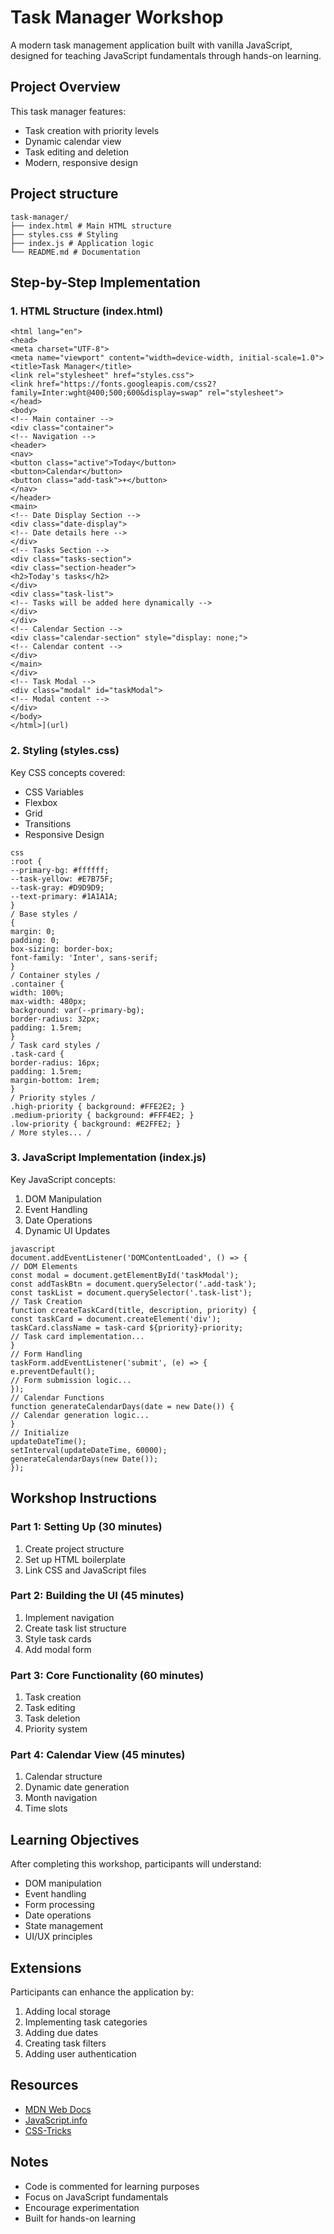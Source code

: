 # Task Manager Workshop

A modern task management application built with vanilla JavaScript, designed for teaching JavaScript fundamentals through hands-on learning.

## Project Overview

This task manager features:
- Task creation with priority levels
- Dynamic calendar view
- Task editing and deletion
- Modern, responsive design

## Project structure
  ```
task-manager/
├── index.html # Main HTML structure
├── styles.css # Styling
├── index.js # Application logic
└── README.md # Documentation
```

## Step-by-Step Implementation

### 1. HTML Structure (index.html)

```[<!DOCTYPE html>
<html lang="en">
<head>
<meta charset="UTF-8">
<meta name="viewport" content="width=device-width, initial-scale=1.0">
<title>Task Manager</title>
<link rel="stylesheet" href="styles.css">
<link href="https://fonts.googleapis.com/css2?family=Inter:wght@400;500;600&display=swap" rel="stylesheet">
</head>
<body>
<!-- Main container -->
<div class="container">
<!-- Navigation -->
<header>
<nav>
<button class="active">Today</button>
<button>Calendar</button>
<button class="add-task">+</button>
</nav>
</header>
<main>
<!-- Date Display Section -->
<div class="date-display">
<!-- Date details here -->
</div>
<!-- Tasks Section -->
<div class="tasks-section">
<div class="section-header">
<h2>Today's tasks</h2>
</div>
<div class="task-list">
<!-- Tasks will be added here dynamically -->
</div>
</div>
<!-- Calendar Section -->
<div class="calendar-section" style="display: none;">
<!-- Calendar content -->
</div>
</main>
</div>
<!-- Task Modal -->
<div class="modal" id="taskModal">
<!-- Modal content -->
</div>
</body>
</html>](url)
```

### 2. Styling (styles.css)

Key CSS concepts covered:
- CSS Variables
- Flexbox
- Grid
- Transitions
- Responsive Design

```
css
:root {
--primary-bg: #ffffff;
--task-yellow: #E7B75F;
--task-gray: #D9D9D9;
--text-primary: #1A1A1A;
}
/ Base styles /
{
margin: 0;
padding: 0;
box-sizing: border-box;
font-family: 'Inter', sans-serif;
}
/ Container styles /
.container {
width: 100%;
max-width: 480px;
background: var(--primary-bg);
border-radius: 32px;
padding: 1.5rem;
}
/ Task card styles /
.task-card {
border-radius: 16px;
padding: 1.5rem;
margin-bottom: 1rem;
}
/ Priority styles /
.high-priority { background: #FFE2E2; }
.medium-priority { background: #FFF4E2; }
.low-priority { background: #E2FFE2; }
/ More styles... /
```


### 3. JavaScript Implementation (index.js)

Key JavaScript concepts:
1. DOM Manipulation
2. Event Handling
3. Date Operations
4. Dynamic UI Updates

```
javascript
document.addEventListener('DOMContentLoaded', () => {
// DOM Elements
const modal = document.getElementById('taskModal');
const addTaskBtn = document.querySelector('.add-task');
const taskList = document.querySelector('.task-list');
// Task Creation
function createTaskCard(title, description, priority) {
const taskCard = document.createElement('div');
taskCard.className = task-card ${priority}-priority;
// Task card implementation...
}
// Form Handling
taskForm.addEventListener('submit', (e) => {
e.preventDefault();
// Form submission logic...
});
// Calendar Functions
function generateCalendarDays(date = new Date()) {
// Calendar generation logic...
}
// Initialize
updateDateTime();
setInterval(updateDateTime, 60000);
generateCalendarDays(new Date());
});
```


## Workshop Instructions

### Part 1: Setting Up (30 minutes)
1. Create project structure
2. Set up HTML boilerplate
3. Link CSS and JavaScript files

### Part 2: Building the UI (45 minutes)
1. Implement navigation
2. Create task list structure
3. Style task cards
4. Add modal form

### Part 3: Core Functionality (60 minutes)
1. Task creation
2. Task editing
3. Task deletion
4. Priority system

### Part 4: Calendar View (45 minutes)
1. Calendar structure
2. Dynamic date generation
3. Month navigation
4. Time slots

## Learning Objectives

After completing this workshop, participants will understand:
- DOM manipulation
- Event handling
- Form processing
- Date operations
- State management
- UI/UX principles

## Extensions

Participants can enhance the application by:
1. Adding local storage
2. Implementing task categories
3. Adding due dates
4. Creating task filters
5. Adding user authentication

## Resources

- [MDN Web Docs](https://developer.mozilla.org)
- [JavaScript.info](https://javascript.info)
- [CSS-Tricks](https://css-tricks.com)

## Notes

- Code is commented for learning purposes
- Focus on JavaScript fundamentals
- Encourage experimentation
- Built for hands-on learning
